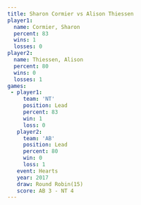 ```yaml
---
title: Sharon Cormier vs Alison Thiessen
player1:                
  name: Cormier, Sharon 
  percent: 83           
  wins: 1               
  losses: 0             
player2:                
  name: Thiessen, Alison
  percent: 80           
  wins: 0               
  losses: 1             
games:
 - player1:        
     team: 'NT'    
     position: Lead
     percent: 83   
     win: 1        
     loss: 0       
   player2:        
     team: 'AB'    
     position: Lead
     percent: 80   
     win: 0        
     loss: 1       
   event: Hearts        
   year: 2017           
   draw: Round Robin(15)
   score: AB 3 - NT 4   
---
```

